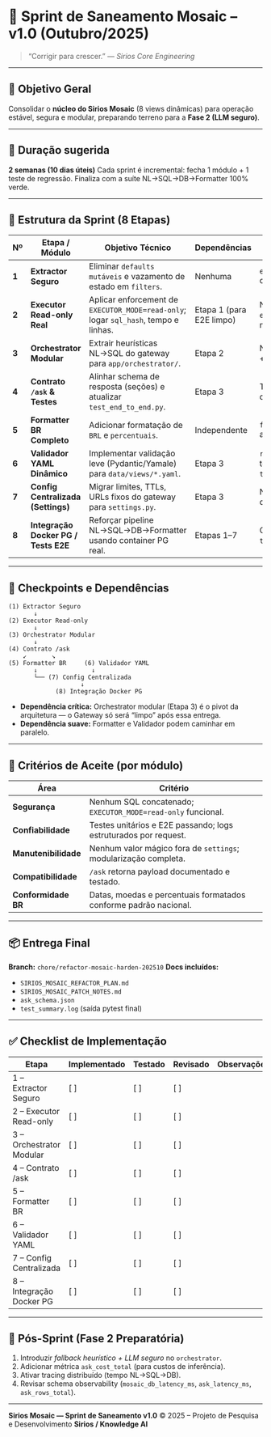 # 🧭 Sprint de Saneamento Mosaic – v1.0 (Outubro/2025)
> “Corrigir para crescer.” — *Sirios Core Engineering*

---

## 🧩 Objetivo Geral
Consolidar o **núcleo do Sirios Mosaic** (8 views dinâmicas) para operação estável, segura e modular, preparando terreno para a **Fase 2 (LLM seguro)**.

---

## 📅 Duração sugerida
**2 semanas (10 dias úteis)**
Cada sprint é incremental: fecha 1 módulo + 1 teste de regressão.
Finaliza com a suíte NL→SQL→DB→Formatter 100% verde.

---

## 🧱 Estrutura da Sprint (8 Etapas)

| Nº | Etapa / Módulo | Objetivo Técnico | Dependências | Entregáveis | Status Esperado |
|----|-----------------|------------------|---------------|--------------|-----------------|
| **1** | **Extractor Seguro** | Eliminar `defaults mutáveis` e vazamento de estado em `filters`. | Nenhuma | `extractors/normalizers.py` corrigido + teste unitário. | ✅ `Field(default_factory=dict)` e cópia defensiva aplicada. |
| **2** | **Executor Read-only Real** | Aplicar enforcement de `EXECUTOR_MODE=read-only`; logar `sql_hash`, tempo e linhas. | Etapa 1 (para E2E limpo) | Novo wrapper `execute_readonly()`, logs e métricas. | ✅ Queries com `SET default_transaction_read_only=on`. |
| **3** | **Orchestrator Modular** | Extrair heurísticas NL→SQL do gateway para `app/orchestrator/`. | Etapa 2 | Novo módulo `orchestrator/` + adaptador no gateway. | ✅ Gateway limpo; `route(question)` isolado. |
| **4** | **Contrato `/ask` & Testes** | Alinhar schema de resposta (seções) e atualizar `test_end_to_end.py`. | Etapa 3 | Testes E2E atualizados e doc `/ask_schema.json`. | ✅ Todos testes passam com payload novo. |
| **5** | **Formatter BR Completo** | Adicionar formatação de `BRL` e `percentuais`. | Independente | `formatter/serializer.py` ampliado + 3 testes novos. | ✅ Datas, moeda e `%` padronizados BR. |
| **6** | **Validador YAML Dinâmico** | Implementar validação leve (Pydantic/Yamale) para `data/views/*.yaml`. | Etapa 3 | `registry/validator.py` + testes `test_registry_validator.py`. | ✅ Schema mínimo garantido (entity, columns, identifiers, ask). |
| **7** | **Config Centralizada (Settings)** | Migrar limites, TTLs, URLs fixos do gateway para `settings.py`. | Etapa 3 | Novos env vars + remoção de mágicos. | ✅ Gateway limpo e parametrizável. |
| **8** | **Integração Docker PG / Tests E2E** | Reforçar pipeline NL→SQL→DB→Formatter usando container PG real. | Etapas 1–7 | Compose testado + `test_integration_pg.py`. | ✅ Suíte verde, logs e métricas auditáveis. |

---

## 🧩 Checkpoints e Dependências

```
(1) Extractor Seguro
       ↓
(2) Executor Read-only
       ↓
(3) Orchestrator Modular
       ↓
(4) Contrato /ask
    ↙       ↘
(5) Formatter BR     (6) Validador YAML
       ↓               ↓
       └── (7) Config Centralizada
                    ↓
             (8) Integração Docker PG
```

- **Dependência crítica:** Orchestrator modular (Etapa 3) é o pivot da arquitetura — o Gateway só será “limpo” após essa entrega.
- **Dependência suave:** Formatter e Validador podem caminhar em paralelo.

---

## 🧩 Critérios de Aceite (por módulo)

| Área | Critério |
|------|-----------|
| **Segurança** | Nenhum SQL concatenado; `EXECUTOR_MODE=read-only` funcional. |
| **Confiabilidade** | Testes unitários e E2E passando; logs estruturados por request. |
| **Manutenibilidade** | Nenhum valor mágico fora de `settings`; modularização completa. |
| **Compatibilidade** | `/ask` retorna payload documentado e testado. |
| **Conformidade BR** | Datas, moedas e percentuais formatados conforme padrão nacional. |

---

## 📦 Entrega Final

**Branch:** `chore/refactor-mosaic-harden-202510`
**Docs incluídos:**
- `SIRIOS_MOSAIC_REFACTOR_PLAN.md`
- `SIRIOS_MOSAIC_PATCH_NOTES.md`
- `ask_schema.json`
- `test_summary.log` (saída pytest final)

---

## ✅ Checklist de Implementação

| Etapa | Implementado | Testado | Revisado | Observações |
|-------|--------------|----------|-----------|--------------|
| 1 – Extractor Seguro | [ ] | [ ] | [ ] | |
| 2 – Executor Read-only | [ ] | [ ] | [ ] | |
| 3 – Orchestrator Modular | [ ] | [ ] | [ ] | |
| 4 – Contrato /ask | [ ] | [ ] | [ ] | |
| 5 – Formatter BR | [ ] | [ ] | [ ] | |
| 6 – Validador YAML | [ ] | [ ] | [ ] | |
| 7 – Config Centralizada | [ ] | [ ] | [ ] | |
| 8 – Integração Docker PG | [ ] | [ ] | [ ] | |

---

## 🔭 Pós-Sprint (Fase 2 Preparatória)

1. Introduzir *fallback heurístico + LLM seguro* no `orchestrator`.
2. Adicionar métrica `ask_cost_total` (para custos de inferência).
3. Ativar tracing distribuído (tempo NL→SQL→DB).
4. Revisar schema observability (`mosaic_db_latency_ms`, `ask_latency_ms`, `ask_rows_total`).

---

**Sirios Mosaic — Sprint de Saneamento v1.0**
© 2025 – Projeto de Pesquisa e Desenvolvimento **Sirios / Knowledge AI**
